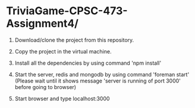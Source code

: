 # TriviaGame-CPSC-473-Assignment4/

1) Download/clone the project from this repository.

2) Copy the project in the virtual machine.

3) Install all the dependencies by using command 'npm install'

4) Start the server, redis and mongodb by using command 'foreman start'
   (Please wait until it shows message 'server is running of port 3000' before going to browser)
   
5) Start browser and type localhost:3000
